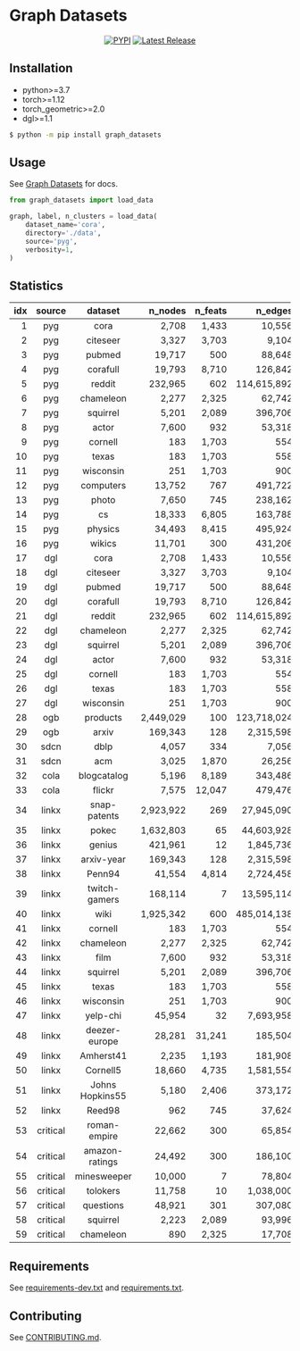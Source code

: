 # Graph Datasets

<div align="center">

[![PYPI](https://img.shields.io/pypi/v/graph_datasets?style=flat)](https://pypi.org/project/graph-datasets/)  [![Latest Release](https://img.shields.io/github/v/tag/galogm/graph_datasets)](https://github.com/galogm/graph_datasets/tags)

</div>

## Installation

- python>=3.7
- torch>=1.12
- torch_geometric>=2.0
- dgl>=1.1

```bash
$ python -m pip install graph_datasets
```

## Usage
See [Graph Datasets](https://galogm.github.io/graph_datasets_docs) for docs.

```python
from graph_datasets import load_data

graph, label, n_clusters = load_data(
    dataset_name='cora',
    directory='./data',
    source='pyg',
    verbosity=1,
)
```

<!-- - DEV

```bash
# install cuda 11.3 if necessary
$ sudo bash scripts/cuda.sh
# see installation logs in logs/install.log
$ nohup bash scripts/install-dev.sh && bash scripts/install.sh > logs/install-dev.log &
```

- PROD

```bash
# see installation logs in logs/install.log
$ nohup bash scripts/install.sh > logs/install.log &
``` -->

<!-- Statistics begins -->
## Statistics
|   idx |  source  |     dataset     |   n_nodes |   n_feats |     n_edges |   n_clusters |
|------:|:--------:|:---------------:|----------:|----------:|------------:|-------------:|
|     1 |   pyg    |      cora       |     2,708 |     1,433 |      10,556 |            7 |
|     2 |   pyg    |    citeseer     |     3,327 |     3,703 |       9,104 |            6 |
|     3 |   pyg    |     pubmed      |    19,717 |       500 |      88,648 |            3 |
|     4 |   pyg    |    corafull     |    19,793 |     8,710 |     126,842 |           70 |
|     5 |   pyg    |     reddit      |   232,965 |       602 | 114,615,892 |           41 |
|     6 |   pyg    |    chameleon    |     2,277 |     2,325 |      62,742 |            5 |
|     7 |   pyg    |    squirrel     |     5,201 |     2,089 |     396,706 |            5 |
|     8 |   pyg    |      actor      |     7,600 |       932 |      53,318 |            5 |
|     9 |   pyg    |     cornell     |       183 |     1,703 |         554 |            5 |
|    10 |   pyg    |      texas      |       183 |     1,703 |         558 |            5 |
|    11 |   pyg    |    wisconsin    |       251 |     1,703 |         900 |            5 |
|    12 |   pyg    |    computers    |    13,752 |       767 |     491,722 |           10 |
|    13 |   pyg    |      photo      |     7,650 |       745 |     238,162 |            8 |
|    14 |   pyg    |       cs        |    18,333 |     6,805 |     163,788 |           15 |
|    15 |   pyg    |     physics     |    34,493 |     8,415 |     495,924 |            5 |
|    16 |   pyg    |     wikics      |    11,701 |       300 |     431,206 |           10 |
|    17 |   dgl    |      cora       |     2,708 |     1,433 |      10,556 |            7 |
|    18 |   dgl    |    citeseer     |     3,327 |     3,703 |       9,104 |            6 |
|    19 |   dgl    |     pubmed      |    19,717 |       500 |      88,648 |            3 |
|    20 |   dgl    |    corafull     |    19,793 |     8,710 |     126,842 |           70 |
|    21 |   dgl    |     reddit      |   232,965 |       602 | 114,615,892 |           41 |
|    22 |   dgl    |    chameleon    |     2,277 |     2,325 |      62,742 |            5 |
|    23 |   dgl    |    squirrel     |     5,201 |     2,089 |     396,706 |            5 |
|    24 |   dgl    |      actor      |     7,600 |       932 |      53,318 |            5 |
|    25 |   dgl    |     cornell     |       183 |     1,703 |         554 |            5 |
|    26 |   dgl    |      texas      |       183 |     1,703 |         558 |            5 |
|    27 |   dgl    |    wisconsin    |       251 |     1,703 |         900 |            5 |
|    28 |   ogb    |    products     | 2,449,029 |       100 | 123,718,024 |           47 |
|    29 |   ogb    |      arxiv      |   169,343 |       128 |   2,315,598 |           40 |
|    30 |   sdcn   |      dblp       |     4,057 |       334 |       7,056 |            4 |
|    31 |   sdcn   |       acm       |     3,025 |     1,870 |      26,256 |            3 |
|    32 |   cola   |   blogcatalog   |     5,196 |     8,189 |     343,486 |            6 |
|    33 |   cola   |     flickr      |     7,575 |    12,047 |     479,476 |            9 |
|    34 |  linkx   |  snap-patents   | 2,923,922 |       269 |  27,945,090 |            5 |
|    35 |  linkx   |      pokec      | 1,632,803 |        65 |  44,603,928 |            3 |
|    36 |  linkx   |     genius      |   421,961 |        12 |   1,845,736 |            2 |
|    37 |  linkx   |   arxiv-year    |   169,343 |       128 |   2,315,598 |            5 |
|    38 |  linkx   |     Penn94      |    41,554 |     4,814 |   2,724,458 |            3 |
|    39 |  linkx   |  twitch-gamers  |   168,114 |         7 |  13,595,114 |            2 |
|    40 |  linkx   |      wiki       | 1,925,342 |       600 | 485,014,138 |            6 |
|    41 |  linkx   |     cornell     |       183 |     1,703 |         554 |            5 |
|    42 |  linkx   |    chameleon    |     2,277 |     2,325 |      62,742 |            5 |
|    43 |  linkx   |      film       |     7,600 |       932 |      53,318 |            5 |
|    44 |  linkx   |    squirrel     |     5,201 |     2,089 |     396,706 |            5 |
|    45 |  linkx   |      texas      |       183 |     1,703 |         558 |            5 |
|    46 |  linkx   |    wisconsin    |       251 |     1,703 |         900 |            5 |
|    47 |  linkx   |    yelp-chi     |    45,954 |        32 |   7,693,958 |            2 |
|    48 |  linkx   |  deezer-europe  |    28,281 |    31,241 |     185,504 |            2 |
|    49 |  linkx   |    Amherst41    |     2,235 |     1,193 |     181,908 |            3 |
|    50 |  linkx   |    Cornell5     |    18,660 |     4,735 |   1,581,554 |            3 |
|    51 |  linkx   | Johns Hopkins55 |     5,180 |     2,406 |     373,172 |            3 |
|    52 |  linkx   |     Reed98      |       962 |       745 |      37,624 |            3 |
|    53 | critical |  roman-empire   |    22,662 |       300 |      65,854 |           18 |
|    54 | critical | amazon-ratings  |    24,492 |       300 |     186,100 |            5 |
|    55 | critical |   minesweeper   |    10,000 |         7 |      78,804 |            2 |
|    56 | critical |    tolokers     |    11,758 |        10 |   1,038,000 |            2 |
|    57 | critical |    questions    |    48,921 |       301 |     307,080 |            2 |
|    58 | critical |    squirrel     |     2,223 |     2,089 |      93,996 |            5 |
|    59 | critical |    chameleon    |       890 |     2,325 |      17,708 |            5 |
<!-- Statistics ends -->

## Requirements

See [requirements-dev.txt](./requirements-dev.txt) and [requirements.txt](./requirements.txt).

## Contributing

See [CONTRIBUTING.md](./CONTRIBUTING.md).
